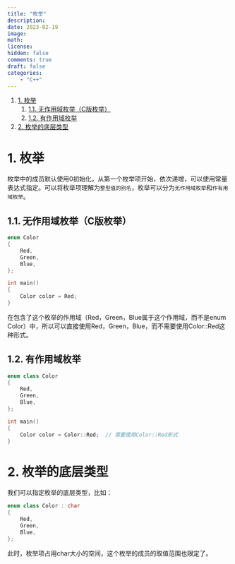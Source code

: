 ```yaml
---
title: "枚举"
description: 
date: 2023-02-19
image: 
math: 
license: 
hidden: false
comments: true
draft: false
categories:
    - "C++"
---
```


1. [1. 枚举](#1-枚举)
    1. [1.1. 无作用域枚举（C版枚举）](#11-无作用域枚举c版枚举)
    2. [1.2. 有作用域枚举](#12-有作用域枚举)
2. [2. 枚举的底层类型](#2-枚举的底层类型)



# 1. 枚举
枚举中的成员默认使用0初始化，从第一个枚举项开始，依次递增，可以使用常量表达式指定。可以将枚举项理解为`整型值的别名`，枚举可以分为`无作用域枚举`和`作有用域枚举`。  

## 1.1. 无作用域枚举（C版枚举）
```cpp
enum Color 
{
    Red,
    Green,
    Blue,
};

int main()
{
    Color color = Red;
}
```
在包含了这个枚举的作用域（Red，Green，Blue属于这个作用域，而不是enum Color）中，所以可以直接使用Red，Green，Blue，而不需要使用Color::Red这种形式。  


## 1.2. 有作用域枚举
```cpp
enum class Color 
{
    Red,
    Green,
    Blue,
};

int main()
{
    Color color = Color::Red;  // 需要使用Color::Red形式
}
```

# 2. 枚举的底层类型
我们可以指定枚举的底层类型，比如：  
```cpp
enum class Color : char
{
    Red, 
    Green,
    Blue,
};
```
此时，枚举项占用char大小的空间，这个枚举的成员的取值范围也限定了。   

